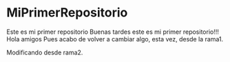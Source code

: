 # MiPrimerRepositorio
Este es mi primer repositorio
Buenas tardes este es mi primer repositorio!!!
Hola amigos
Pues acabo de volver a cambiar algo, esta vez, desde la rama1.

Modificando desde rama2.
